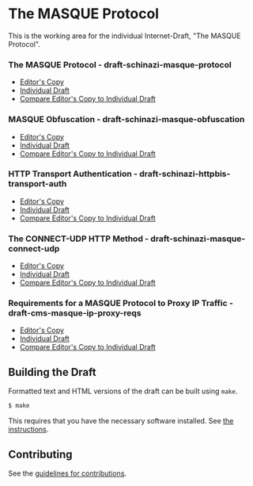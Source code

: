 # The MASQUE Protocol

This is the working area for the individual Internet-Draft, "The MASQUE Protocol".

### The MASQUE Protocol - draft-schinazi-masque-protocol
* [Editor's Copy](https://davidschinazi.github.io/masque-drafts/draft-schinazi-masque-protocol.html)
* [Individual Draft](https://tools.ietf.org/html/draft-schinazi-masque-protocol)
* [Compare Editor's Copy to Individual Draft](https://DavidSchinazi.github.io/masque-drafts/#go.draft-schinazi-masque-protocol.diff)

### MASQUE Obfuscation - draft-schinazi-masque-obfuscation
* [Editor's Copy](https://davidschinazi.github.io/masque-drafts/draft-schinazi-masque-obfuscation.html)
* [Individual Draft](https://tools.ietf.org/html/draft-schinazi-masque-obfuscation)
* [Compare Editor's Copy to Individual Draft](https://DavidSchinazi.github.io/masque-drafts/#go.draft-schinazi-masque-obfuscation.diff)

### HTTP Transport Authentication - draft-schinazi-httpbis-transport-auth
* [Editor's Copy](https://davidschinazi.github.io/masque-drafts/draft-schinazi-httpbis-transport-auth.html)
* [Individual Draft](https://tools.ietf.org/html/draft-schinazi-httpbis-transport-auth)
* [Compare Editor's Copy to Individual Draft](https://DavidSchinazi.github.io/masque-drafts/#go.draft-schinazi-httpbis-transport-auth.diff)

### The CONNECT-UDP HTTP Method - draft-schinazi-masque-connect-udp
* [Editor's Copy](https://davidschinazi.github.io/masque-drafts/draft-schinazi-masque-connect-udp.html)
* [Individual Draft](https://tools.ietf.org/html/draft-schinazi-masque-connect-udp)
* [Compare Editor's Copy to Individual Draft](https://DavidSchinazi.github.io/masque-drafts/#go.draft-schinazi-masque-connect-udp.diff)

### Requirements for a MASQUE Protocol to Proxy IP Traffic - draft-cms-masque-ip-proxy-reqs
* [Editor's Copy](https://davidschinazi.github.io/masque-drafts/draft-cms-masque-ip-proxy-reqs.html)
* [Individual Draft](https://tools.ietf.org/html/draft-cms-masque-ip-proxy-reqs)
* [Compare Editor's Copy to Individual Draft](https://DavidSchinazi.github.io/masque-drafts/#go.draft-cms-masque-ip-proxy-reqs.diff)

## Building the Draft

Formatted text and HTML versions of the draft can be built using `make`.

```sh
$ make
```

This requires that you have the necessary software installed.  See
[the instructions](https://github.com/martinthomson/i-d-template/blob/master/doc/SETUP.md).


## Contributing

See the
[guidelines for contributions](https://github.com/DavidSchinazi/masque-drafts/blob/master/CONTRIBUTING.md).
